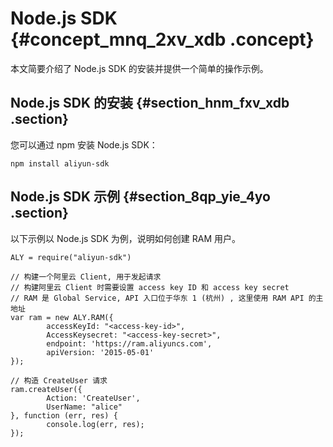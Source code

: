 # Node.js SDK {#concept_mnq_2xv_xdb .concept}

本文简要介绍了 Node.js SDK 的安装并提供一个简单的操作示例。

## Node.js SDK 的安装 {#section_hnm_fxv_xdb .section}

您可以通过 npm 安装 Node.js SDK：

``` {#codeblock_0zu_1wz_x99}
npm install aliyun-sdk
```

## Node.js SDK 示例 {#section_8qp_yie_4yo .section}

以下示例以 Node.js SDK 为例，说明如何创建 RAM 用户。

``` {#codeblock_hiv_pqh_ukg}
ALY = require("aliyun-sdk")

// 构建一个阿里云 Client, 用于发起请求
// 构建阿里云 Client 时需要设置 access key ID 和 access key secret
// RAM 是 Global Service, API 入口位于华东 1 (杭州) , 这里使用 RAM API 的主地址
var ram = new ALY.RAM({
        accessKeyId: "<access-key-id>",
        AccessKeysecret: "<access-key-secret>",
        endpoint: 'https://ram.aliyuncs.com',
        apiVersion: '2015-05-01'
});

// 构造 CreateUser 请求
ram.createUser({
        Action: 'CreateUser',
        UserName: "alice"
}, function (err, res) {
        console.log(err, res);
});
```

